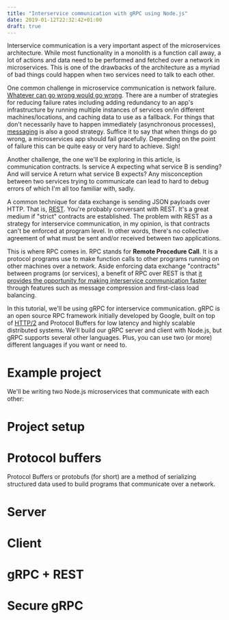 ```yaml
---
title: "Interservice communication with gRPC using Node.js"
date: 2019-01-12T22:32:42+01:00
draft: true
---
```


Interservice communication is a very important aspect of the microservices architecture. While most functionality in a monolith is a function call away, a lot of actions and data need to be performed and fetched over a network in microservices. This is one of the drawbacks of the architecture as a myriad of bad things could happen when two services need to talk to each other.

One common challenge in microservice communication is network failure. [Whatever can go wrong would go wrong](https://en.wikiquote.org/wiki/Murphy%27s_law). There are a number of strategies for reducing failure rates including adding redundancy to an app's infrastructure by running multiple instances of services on/in different machines/locations, and caching data to use as a fallback. For things that don't necessarily have to happen immediately (asynchronous processes), [messaging](https://whatis.techtarget.com/definition/messaging-server) is also a good strategy. Suffice it to say that when things do go wrong, a microservices app should fail gracefully. Depending on the point of failure this can be quite easy or very hard to achieve. Sigh!

Another challenge, the one we'll be exploring in this article, is communication contracts. Is service A expecting what service B is sending? And will service A return what service B expects? Any misconception between two services trying to communicate can lead to hard to debug errors of which I'm all too familiar with, sadly.

A common technique for data exchange is sending JSON payloads over HTTP. That is, [REST](https://en.wikipedia.org/wiki/Representational_state_transfer). You're probably conversant with REST. It's a great medium if "strict" contracts are established. The problem with REST as a strategy for interservice communication, in my opinion, is that contracts can't be enforced at program level. In other words, there's no collective agreement of what must be sent and/or received between two applications.

This is where RPC comes in. RPC stands for __Remote Procedure Call__. It is a protocol programs use to make function calls to other programs running on other machines over a network. Aside enforcing data exchange "contracts" between programs (or services), a benefit of RPC over REST is that [it provides the opportunity for making interservice communication faster](https://stackoverflow.com/a/44937371/6293466) through features such as message compression and first-class load balancing.

In this tutorial, we'll be using gRPC for interservice communication. gRPC is an open source RPC framework initially developed by Google, built on top of [HTTP/2](https://en.wikipedia.org/wiki/HTTP/2) and Protocol Buffers for low latency and highly scalable distributed systems. We'll build our gRPC server and client with Node.js, but gRPC supports several other languages. Plus, you can use two (or more) different languages if you want or need to.

# Example project
We'll be writing two Node.js microservices that communicate with each other:

# Project setup


# Protocol buffers
Protocol Buffers or protobufs (for short) are a method of serializing structured data used to build programs that communicate over a network.

# Server

# Client

# gRPC + REST

# Secure gRPC